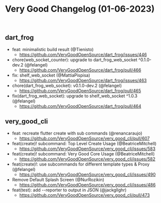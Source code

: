 # Very Good Changelog (01-06-2023)
​
## dart_frog
- feat: minimalistic build result (@Tienisto)
	- https://github.com/VeryGoodOpenSource/dart_frog/issues/446
- chore(web_socket_counter): upgrade to dart_frog_web_socket ^0.1.0-dev.2 (@felangel)
	- https://github.com/VeryGoodOpenSource/dart_frog/pull/466
- fix: shelf_web_socket (@MattiaPispisa)
	- https://github.com/VeryGoodOpenSource/dart_frog/issues/463
- chore(dart_frog_web_socket): v0.1.0-dev.2 (@felangel)
	- https://github.com/VeryGoodOpenSource/dart_frog/pull/465
- fix(dart_frog_web_socket): upgrade to shelf_web_socket ^1.0.3 (@felangel)
	- https://github.com/VeryGoodOpenSource/dart_frog/pull/464
​
## very_good_cli
- feat: recreate flutter create with sub commands (@renancaraujo)
	- https://github.com/VeryGoodOpenSource/very_good_cli/pull/607
- feat(create)! subcommand: Top Level Create Usage (@BeatriceMitchell)
	- https://github.com/VeryGoodOpenSource/very_good_cli/issues/583
- feat(create)! subcommand: Very Good Core Usage (@BeatriceMitchell)
	- https://github.com/VeryGoodOpenSource/very_good_cli/issues/582
- feat(create)!: use subcommands for different template types & Proxy (@felangel)
	- https://github.com/VeryGoodOpenSource/very_good_cli/issues/490
- Remove Default Splash Screen  (@NurRozikin)
	- https://github.com/VeryGoodOpenSource/very_good_cli/issues/486
- feat(test): add --reporter to output in JSON (@jackgllghr)
	- https://github.com/VeryGoodOpenSource/very_good_cli/pull/473
	